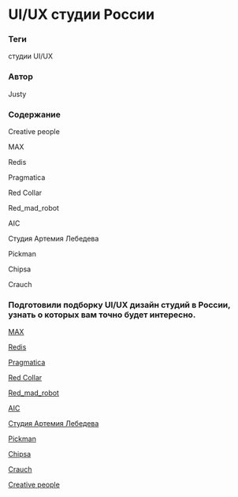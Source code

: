 # UI/UX студии России

### **Теги**

студии UI/UX 

### **Автор**

Justy

### **Содержание**

Creative people 

MAX

Redis 

Pragmatica 

Red Collar

Red_mad_robot

AIC

Студия Артемия Лебедева 

Pickman

Chipsa

Crauch

### Подготовили подборку UI/UX дизайн студий в России, узнать о которых вам точно будет интересно.

[MAX](https://m-a-x.online/)

[Redis](https://www.redis.agency/product) 

[Pragmatica](https://www.pragmatica.design/) 

[Red Collar](https://redcollar.co/)

[Red_mad_robot](https://redmadrobot.ru/)

[AIC](https://www.aic.ru/)

[Студия Артемия Лебедева](https://www.artlebedev.ru/) 

[Pickman](https://www.pinkman.ru/)

[Chipsa](https://chipsa.ru/)

[Crauch](https://crauch.ru/)

[Creative people](https://cpeople.ru/)